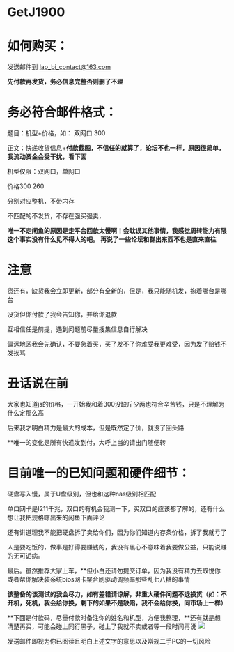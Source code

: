 # GetJ1900

# 如何购买：

发送邮件到 lao_bi_contact@163.com 


**先付款再发货，务必信息完整否则删了不理**

# 务必符合邮件格式：

题目：机型+价格，如：  双网口 300

正文：快递收货信息+**付款截图，不信任的就算了，论坛不也一样，原因很简单，我流动资金会受干扰，看下面**

机型仅限：双网口，单网口

价格300 260

分别对应整机，不带内存

不匹配的不发货，不存在强买强卖，

**唯一不走闲鱼的原因是走平台回款太慢啊！会耽误其他事情，我感觉周转能力有限这个事实没有什么见不得人的吧。**
**再说了一些论坛和群出东西不也是直来直往**


# 注意

货还有，缺货我会立即更新，部分有全新的，但是，我只能随机发，抱着哪台是哪台

没货但你付款了我会告知你，并给你退款

互相信任是前提，遇到问题前尽量搜集信息自行解决

偏远地区我会先确认，不要急着买，买了发不了你难受我更难受，因为发了赔钱不发挨骂


# 丑话说在前

大家也知道js的价格，一开始我和着300没缺斤少两也符合辛苦钱，只是不理解为什么定那么高

后来我才明白精力是最大的成本，但是既然定了价，就没了回头路

**唯一的变化是所有快递发到付，大呼上当的请出门随便转


# 目前唯一的已知问题和硬件细节：

硬盘写入慢，属于U盘级别，但也和这种nas级别相匹配

单口网卡是I211千兆，双口的有机会我测一下，买双口的应该都了解的，还有什么想让我把规格晾出来的闲鱼下面评论

还有讲道理我不能把硬盘拆了卖给你们，因为你们知道内存条价格，拆了我就亏了

人是要吃饭的，做事是好得要赚钱的，我没有黑心不意味着我要做公益，只能说赚的无可诟病。

最后。虽然推荐大家上车，**但小白还请勿提交订单，因为我没有精力去取悦你或者帮你解决装系统bios网卡聚合刷驱动调频率那些乱七八糟的事情

**该整备的该测试的我会尽力，如有差错请谅解，非重大硬件问题不退换货（如：不开机，死机，我会给你换，剩下的如果不是缺陷，我不会给你换，同市场上一样）**

**下面是付款码，尽量付款时备注你的姓名和机型，方便我整理，**还有就是想清楚再买，可能会碰上同行黑子，碰上了我就不卖或者等一段时间再说
![](https://github.com/BICHENG/GetJ1900/blob/master/IMG_9960.JPG)

发送邮件即视为你已阅读且明白上述文字的意思以及常规二手PC的一切风险
